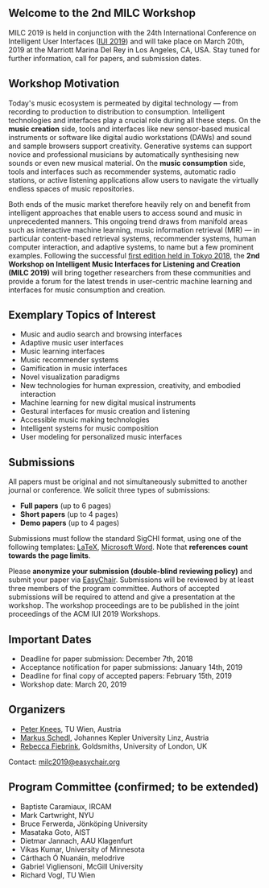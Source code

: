 ## Welcome to the 2nd MILC Workshop 
MILC 2019 is held in conjunction with the 24th International Conference on Intelligent User Interfaces ([IUI 2019](http://iui.acm.org/2019)) and will take place on March 20th, 2019 at the Marriott Marina Del Rey in Los Angeles, CA, USA. Stay tuned for further information, call for papers, and submission dates.

## Workshop Motivation
Today's music ecosystem is permeated by digital technology — from recording to production to distribution to consumption. Intelligent technologies and interfaces play a crucial role during all these steps. On the **music creation** side, tools and interfaces like new sensor-based musical instruments or software like digital audio workstations (DAWs) and sound and sample browsers support creativity. Generative systems can support novice and professional musicians by automatically synthesising new sounds or even new musical material. On the **music consumption** side, tools and interfaces such as recommender systems, automatic radio stations, or active listening applications allow users to navigate the virtually endless spaces of music repositories.

Both ends of the music market therefore heavily rely on and benefit from intelligent approaches that enable users to access sound and music in unprecedented manners. This ongoing trend draws from manifold areas such as interactive machine learning, music information retrieval (MIR) — in particular content-based retrieval systems, recommender systems, human computer interaction, and adaptive systems, to name but a few prominent examples. Following the successful [first edition held in Tokyo 2018](https://iui2018milc.github.io), the **2nd Workshop on Intelligent Music Interfaces for Listening and Creation (MILC 2019)** will bring together researchers from these communities and provide a forum for the latest trends in user-centric machine learning and interfaces for music consumption and creation.

## Exemplary Topics of Interest
- Music and audio search and browsing interfaces
- Adaptive music user interfaces
- Music learning interfaces
- Music recommender systems
- Gamification in music interfaces
- Novel visualization paradigms
- New technologies for human expression, creativity, and embodied interaction
- Machine learning for new digital musical instruments
- Gestural interfaces for music creation and listening
- Accessible music making technologies
- Intelligent systems for music composition
- User modeling for personalized music interfaces

## Submissions
All papers must be original and not simultaneously submitted to another journal or conference. We solicit three types of submissions:
- **Full papers** (up to 6 pages)
- **Short papers** (up to 4 pages)
- **Demo papers** (up to 4 pages)

Submissions must follow the standard SigCHI format, using one of the following templates: [LaTeX](https://github.com/sigchi/Document-Formats/tree/master/LaTeX), [Microsoft Word](http://st.sigchi.org/sigchi-paper-template/SIGCHIPaperFormat.docx). Note that **references count towards the page limits**.

Please **anonymize your submission (double-blind reviewing policy)** and submit your paper via [EasyChair](https://easychair.org/conferences/?conf=milc2019). Submissions will be reviewed by at least three members of the program committee. Authors of accepted submissions will be required to attend and give a presentation at the workshop. The workshop proceedings are to be published in the joint proceedings of the ACM IUI 2019 Workshops.

## Important Dates
- Deadline for paper submission: December 7th, 2018
- Acceptance notification for paper submissions: January 14th, 2019
- Deadline for final copy of accepted papers: February 15th, 2019
- Workshop date: March 20, 2019

## Organizers
- [Peter Knees](https://www.ifs.tuwien.ac.at/~knees/), TU Wien, Austria
- [Markus Schedl](https://www.jku.at/en/institute-of-computational-perception/about-us/people/markus-schedl/), Johannes Kepler University Linz, Austria
- [Rebecca Fiebrink](https://www.doc.gold.ac.uk/~mas01rf/homepage/), Goldsmiths, University of London, UK

Contact: [milc2019@easychair.org](mailto:milc2019@easychair.org)

## Program Committee (confirmed; to be extended)
- Baptiste Caramiaux, IRCAM
- Mark Cartwright, NYU
- Bruce Ferwerda, Jönköping University
- Masataka Goto, AIST
- Dietmar Jannach, AAU Klagenfurt
- Vikas Kumar, University of Minnesota
- Cárthach Ó Nuanáin, melodrive
- Gabriel Vigliensoni, McGill University
- Richard Vogl, TU Wien
